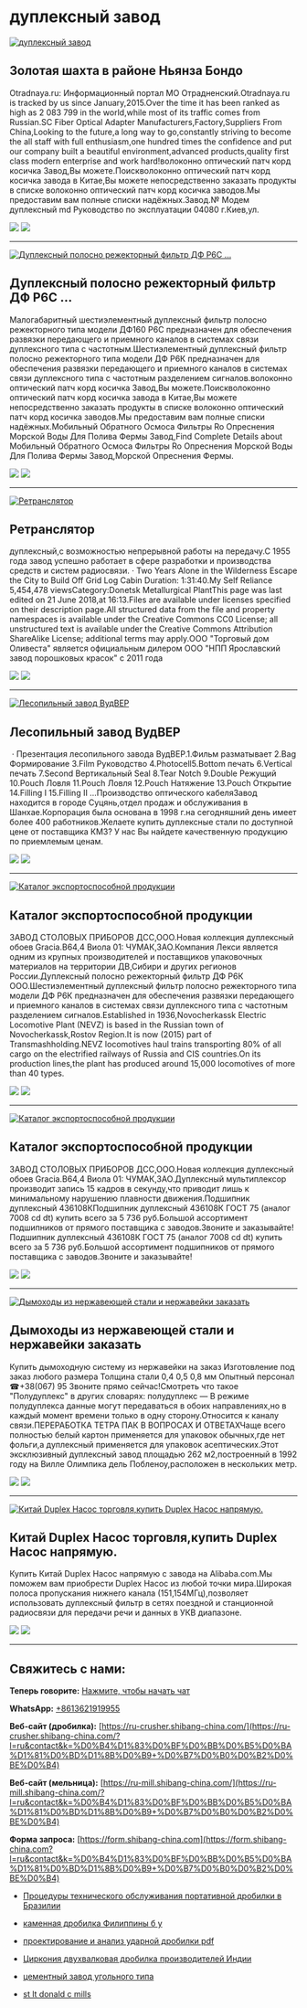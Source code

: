 # дуплексный завод

<a href="https://swt.shibang-china.com/?l=ru&img&k=%D0%B4%D1%83%D0%BF%D0%BB%D0%B5%D0%BA%D1%81%D0%BD%D1%8B%D0%B9+%D0%B7%D0%B0%D0%B2%D0%BE%D0%B4" target="_blank">![дуплексный завод](http://static.shibang-china.com/all-800x300/1333.jpg)</a>

## Золотая шахта в районе Ньянза Бондо
Otradnaya.ru: Информационный портал МО Отрадненский.Otradnaya.ru is tracked by us since January,2015.Over the time it has been ranked as high as 2 083 799 in the world,while most of its traffic comes from Russian.SC Fiber Optical Adapter Manufacturers,Factory,Suppliers From China,Looking to the future,a long way to go,constantly striving to become the all staff with full enthusiasm,one hundred times the confidence and put our company built a beautiful environment,advanced products,quality first class modern enterprise and work hard!волоконно оптический патч корд косичка Завод,Вы можете.Поискволоконно оптический патч корд косичка завода в Китае,Вы можете непосредственно заказать продукты в списке волоконно оптический патч корд косичка заводов.Мы предоставим вам полные списки надёжных.Завод.№ Модем дуплексный md Руководство по эксплуатации 04080 г.Киев,ул.


<a href="https://whatsapp.shibangsoft.com/WhatsApp.php" target="_blank" title="WhatsApp">![](http://static.shibang-china.com/icon/whatsapp.png)</a> <a href="https://swt.shibang-china.com/?l=ru&icon&k=%D0%B4%D1%83%D0%BF%D0%BB%D0%B5%D0%BA%D1%81%D0%BD%D1%8B%D0%B9+%D0%B7%D0%B0%D0%B2%D0%BE%D0%B4" target="_blank">![](http://static.shibang-china.com/icon/chat-ru.png)</a>

---

<a href="https://swt.shibang-china.com/?l=ru&img&k=%D0%B4%D1%83%D0%BF%D0%BB%D0%B5%D0%BA%D1%81%D0%BD%D1%8B%D0%B9+%D0%B7%D0%B0%D0%B2%D0%BE%D0%B4" target="_blank">![Дуплексный полосно режекторный фильтр ДФ Р6С …](http://static.shibang-china.com/all-800x300/575.jpg)</a>

## Дуплексный полосно режекторный фильтр ДФ Р6С …
Малогабаритный шестиэлементный дуплексный фильтр полосно режекторного типа модели ДФ160 Р6С предназначен для обеспечения развязки передающего и приемного каналов в системах связи дуплексного типа с частотным.Шестиэлементный дуплексный фильтр полосно режекторного типа модели ДФ Р6К предназначен для обеспечения развязки передающего и приемного каналов в системах связи дуплексного типа с частотным разделением сигналов.волоконно оптический патч корд косичка Завод,Вы можете.Поискволоконно оптический патч корд косичка завода в Китае,Вы можете непосредственно заказать продукты в списке волоконно оптический патч корд косичка заводов.Мы предоставим вам полные списки надёжных.Мобильный Обратного Осмоса Фильтры Ro Опреснения Морской Воды Для Полива Фермы Завод,Find Complete Details about Мобильный Обратного Осмоса Фильтры Ro Опреснения Морской Воды Для Полива Фермы Завод,Морской Опреснения Фермы.


<a href="https://whatsapp.shibangsoft.com/WhatsApp.php" target="_blank" title="WhatsApp">![](http://static.shibang-china.com/icon/whatsapp.png)</a> <a href="https://swt.shibang-china.com/?l=ru&icon&k=%D0%B4%D1%83%D0%BF%D0%BB%D0%B5%D0%BA%D1%81%D0%BD%D1%8B%D0%B9+%D0%B7%D0%B0%D0%B2%D0%BE%D0%B4" target="_blank">![](http://static.shibang-china.com/icon/chat-ru.png)</a>

---

<a href="https://swt.shibang-china.com/?l=ru&img&k=%D0%B4%D1%83%D0%BF%D0%BB%D0%B5%D0%BA%D1%81%D0%BD%D1%8B%D0%B9+%D0%B7%D0%B0%D0%B2%D0%BE%D0%B4" target="_blank">![Ретранслятор](http://static.shibang-china.com/all-800x300/753.jpg)</a>

## Ретранслятор
дуплексный,с возможностью непрерывной работы на передачу.С 1955 года завод успешно работает в сфере разработки и производства средств и систем радиосвязи.&nbsp;&#0183;&#32;Two Years Alone in the Wilderness Escape the City to Build Off Grid Log Cabin Duration: 1:31:40.My Self Reliance 5,454,478 viewsCategory:Donetsk Metallurgical PlantThis page was last edited on 21 June 2018,at 16:13.Files are available under licenses specified on their description page.All structured data from the file and property namespaces is available under the Creative Commons CC0 License; all unstructured text is available under the Creative Commons Attribution ShareAlike License; additional terms may apply.ООО &quot;Торговый дом Оливеста&quot; является официальным дилером ООО &quot;НПП Ярославский завод порошковых красок&quot; с 2011 года


<a href="https://whatsapp.shibangsoft.com/WhatsApp.php" target="_blank" title="WhatsApp">![](http://static.shibang-china.com/icon/whatsapp.png)</a> <a href="https://swt.shibang-china.com/?l=ru&icon&k=%D0%B4%D1%83%D0%BF%D0%BB%D0%B5%D0%BA%D1%81%D0%BD%D1%8B%D0%B9+%D0%B7%D0%B0%D0%B2%D0%BE%D0%B4" target="_blank">![](http://static.shibang-china.com/icon/chat-ru.png)</a>

---

<a href="https://swt.shibang-china.com/?l=ru&img&k=%D0%B4%D1%83%D0%BF%D0%BB%D0%B5%D0%BA%D1%81%D0%BD%D1%8B%D0%B9+%D0%B7%D0%B0%D0%B2%D0%BE%D0%B4" target="_blank">![Лесопильный завод ВудВЕР](http://static.shibang-china.com/all-800x300/991.jpg)</a>

## Лесопильный завод ВудВЕР
&nbsp;&#0183;&#32;Презентация лесопильного завода ВудВЕР.1.Фильм разматывает 2.Bag Формирование 3.Film Руководство 4.Photocell5.Bottom печать 6.Vertical печать 7.Second Вертикальный Seal 8.Tear Notch 9.Double Режущий 10.Pouch Ловля 11.Pouch Ловля 12.Pouch Натяжение 13.Pouch Открытие 14.Filling I 15.Filling II …Производство оптического кабеляЗавод находится в городе Суцянь,отдел продаж и обслуживания в Шанхае.Корпорация была основана в 1998 г.на сегодняшний день имеет более 400 работников.Желаете купить дуплексные стали по доступной цене от поставщика КМЗ? У нас Вы найдете качественную продукцию по приемлемым ценам.


<a href="https://whatsapp.shibangsoft.com/WhatsApp.php" target="_blank" title="WhatsApp">![](http://static.shibang-china.com/icon/whatsapp.png)</a> <a href="https://swt.shibang-china.com/?l=ru&icon&k=%D0%B4%D1%83%D0%BF%D0%BB%D0%B5%D0%BA%D1%81%D0%BD%D1%8B%D0%B9+%D0%B7%D0%B0%D0%B2%D0%BE%D0%B4" target="_blank">![](http://static.shibang-china.com/icon/chat-ru.png)</a>

---

<a href="https://swt.shibang-china.com/?l=ru&img&k=%D0%B4%D1%83%D0%BF%D0%BB%D0%B5%D0%BA%D1%81%D0%BD%D1%8B%D0%B9+%D0%B7%D0%B0%D0%B2%D0%BE%D0%B4" target="_blank">![Каталог экспортоспособной продукции](http://static.shibang-china.com/all-800x300/152.jpg)</a>

## Каталог экспортоспособной продукции
ЗАВОД СТОЛОВЫХ ПРИБОРОВ ДСС,ООО.Новая коллекция дуплексный обоев Gracia.B64,4 Виола 01: ЧУМАК,ЗАО.Компания Лекси является одним из крупных производителей и поставщиков упаковочных материалов на территории ДВ,Сибири и других регионов России.Дуплексный полосно режекторный фильтр ДФ Р6К ООО.Шестиэлементный дуплексный фильтр полосно режекторного типа модели ДФ Р6К предназначен для обеспечения развязки передающего и приемного каналов в системах связи дуплексного типа с частотным разделением сигналов.Established in 1936,Novocherkassk Electric Locomotive Plant (NEVZ) is based in the Russian town of Novocherkassk,Rostov Region.It is now (2015) part of Transmashholding.NEVZ locomotives haul trains transporting 80% of all cargo on the electrified railways of Russia and CIS countries.On its production lines,the plant has produced around 15,000 locomotives of more than 40 types.


<a href="https://whatsapp.shibangsoft.com/WhatsApp.php" target="_blank" title="WhatsApp">![](http://static.shibang-china.com/icon/whatsapp.png)</a> <a href="https://swt.shibang-china.com/?l=ru&icon&k=%D0%B4%D1%83%D0%BF%D0%BB%D0%B5%D0%BA%D1%81%D0%BD%D1%8B%D0%B9+%D0%B7%D0%B0%D0%B2%D0%BE%D0%B4" target="_blank">![](http://static.shibang-china.com/icon/chat-ru.png)</a>

---

<a href="https://swt.shibang-china.com/?l=ru&img&k=%D0%B4%D1%83%D0%BF%D0%BB%D0%B5%D0%BA%D1%81%D0%BD%D1%8B%D0%B9+%D0%B7%D0%B0%D0%B2%D0%BE%D0%B4" target="_blank">![Каталог экспортоспособной продукции](http://static.shibang-china.com/all-800x300/891.jpg)</a>

## Каталог экспортоспособной продукции
ЗАВОД СТОЛОВЫХ ПРИБОРОВ ДСС,ООО.Новая коллекция дуплексный обоев Gracia.B64,4 Виола 01: ЧУМАК,ЗАО.Дуплексный мультиплексор производит запись 15 кадров в секунду,что приводит лишь к минимальному нарушению плавности движения.Подшипник дуплексный 436108КПодшипник дуплексный 436108К ГОСТ 75 (аналог 7008 cd dt) купить всего за 5 736 руб.Большой ассортимент подшипников от прямого поставщика с заводов.Звоните и заказывайте!Подшипник дуплексный 436108К ГОСТ 75 (аналог 7008 cd dt) купить всего за 5 736 руб.Большой ассортимент подшипников от прямого поставщика с заводов.Звоните и заказывайте!


<a href="https://whatsapp.shibangsoft.com/WhatsApp.php" target="_blank" title="WhatsApp">![](http://static.shibang-china.com/icon/whatsapp.png)</a> <a href="https://swt.shibang-china.com/?l=ru&icon&k=%D0%B4%D1%83%D0%BF%D0%BB%D0%B5%D0%BA%D1%81%D0%BD%D1%8B%D0%B9+%D0%B7%D0%B0%D0%B2%D0%BE%D0%B4" target="_blank">![](http://static.shibang-china.com/icon/chat-ru.png)</a>

---

<a href="https://swt.shibang-china.com/?l=ru&img&k=%D0%B4%D1%83%D0%BF%D0%BB%D0%B5%D0%BA%D1%81%D0%BD%D1%8B%D0%B9+%D0%B7%D0%B0%D0%B2%D0%BE%D0%B4" target="_blank">![Дымоходы из нержавеющей стали и нержавейки заказать](http://static.shibang-china.com/all-800x300/306.jpg)</a>

## Дымоходы из нержавеющей стали и нержавейки заказать
Купить дымоходную систему из нержавейки на заказ Изготовление под заказ любого размера Толщина стали 0,4 0,5 0,8 мм Опытный персонал ☎+38(067) 95 Звоните прямо сейчас!Смотреть что такое &quot;Полудуплекс&quot; в других словарях: полудуплекс — В режиме полудуплекса данные могут передаваться в обоих направлениях,но в каждый момент времени только в одну сторону.Относится к каналу связи.ПЕРЕРАБОТКА ТЕТРА ПАК В ВОПРОСАХ И ОТВЕТАХЧаще всего полностью белый картон применяется для упаковок обычных,где нет фольги,а дуплексный применяется для упаковок асептических.Этот эксклюзивный дуплексный завод площадью 262 м2,построенный в 1992 году на Вилле Олимпика дель Побленоу,расположен в нескольких метр.


<a href="https://whatsapp.shibangsoft.com/WhatsApp.php" target="_blank" title="WhatsApp">![](http://static.shibang-china.com/icon/whatsapp.png)</a> <a href="https://swt.shibang-china.com/?l=ru&icon&k=%D0%B4%D1%83%D0%BF%D0%BB%D0%B5%D0%BA%D1%81%D0%BD%D1%8B%D0%B9+%D0%B7%D0%B0%D0%B2%D0%BE%D0%B4" target="_blank">![](http://static.shibang-china.com/icon/chat-ru.png)</a>

---

<a href="https://swt.shibang-china.com/?l=ru&img&k=%D0%B4%D1%83%D0%BF%D0%BB%D0%B5%D0%BA%D1%81%D0%BD%D1%8B%D0%B9+%D0%B7%D0%B0%D0%B2%D0%BE%D0%B4" target="_blank">![Китай Duplex Насос торговля,купить Duplex Насос напрямую.](http://static.shibang-china.com/all-800x300/1365.jpg)</a>

## Китай Duplex Насос торговля,купить Duplex Насос напрямую.
Купить Китай Duplex Насос напрямую с завода на Alibaba.com.Мы поможем вам приобрести Duplex Насос из любой точки мира.Широкая полоса пропускания нижнего канала (151,154МГц),позволяет использовать дуплексный фильтр в сетях поездной и станционной радиосвязи для передачи речи и данных в УКВ диапазоне.

<a href="https://whatsapp.shibangsoft.com/WhatsApp.php" target="_blank" title="WhatsApp">![](http://static.shibang-china.com/icon/whatsapp.png)</a> <a href="https://swt.shibang-china.com/?l=ru&icon&k=%D0%B4%D1%83%D0%BF%D0%BB%D0%B5%D0%BA%D1%81%D0%BD%D1%8B%D0%B9+%D0%B7%D0%B0%D0%B2%D0%BE%D0%B4" target="_blank">![](http://static.shibang-china.com/icon/chat-ru.png)</a>

---
## Свяжитесь с нами:

**Теперь говорите:** [Нажмите, чтобы начать чат](https://swt.shibang-china.com?l=ru&contact&k=%D0%B4%D1%83%D0%BF%D0%BB%D0%B5%D0%BA%D1%81%D0%BD%D1%8B%D0%B9+%D0%B7%D0%B0%D0%B2%D0%BE%D0%B4)

**WhatsApp:**  [+8613621919955](https://whatsapp.shibangsoft.com/WhatsApp.php)

**Веб-сайт (дробилка):** [https://ru-crusher.shibang-china.com/](https://ru-crusher.shibang-china.com/?l=ru&contact&k=%D0%B4%D1%83%D0%BF%D0%BB%D0%B5%D0%BA%D1%81%D0%BD%D1%8B%D0%B9+%D0%B7%D0%B0%D0%B2%D0%BE%D0%B4)

**Веб-сайт (мельница):** [https://ru-mill.shibang-china.com/](https://ru-mill.shibang-china.com/?l=ru&contact&k=%D0%B4%D1%83%D0%BF%D0%BB%D0%B5%D0%BA%D1%81%D0%BD%D1%8B%D0%B9+%D0%B7%D0%B0%D0%B2%D0%BE%D0%B4)

**Форма запроса:** [https://form.shibang-china.com](https://form.shibang-china.com?l=ru&contact&k=%D0%B4%D1%83%D0%BF%D0%BB%D0%B5%D0%BA%D1%81%D0%BD%D1%8B%D0%B9+%D0%B7%D0%B0%D0%B2%D0%BE%D0%B4)

* [Процедуры технического обслуживания портативной дробилки в Бразилии](../135/%D0%9F%D1%80%D0%BE%D1%86%D0%B5%D0%B4%D1%83%D1%80%D1%8B%20%D1%82%D0%B5%D1%85%D0%BD%D0%B8%D1%87%D0%B5%D1%81%D0%BA%D0%BE%D0%B3%D0%BE%20%D0%BE%D0%B1%D1%81%D0%BB%D1%83%D0%B6%D0%B8%D0%B2%D0%B0%D0%BD%D0%B8%D1%8F%20%D0%BF%D0%BE%D1%80%D1%82%D0%B0%D1%82%D0%B8%D0%B2%D0%BD%D0%BE%D0%B9%20%D0%B4%D1%80%D0%BE%D0%B1%D0%B8%D0%BB%D0%BA%D0%B8%20%D0%B2%20%D0%91%D1%80%D0%B0%D0%B7%D0%B8%D0%BB%D0%B8%D0%B8.md)

* [каменная дробилка Филиппины б  у](../132/%D0%BA%D0%B0%D0%BC%D0%B5%D0%BD%D0%BD%D0%B0%D1%8F%20%D0%B4%D1%80%D0%BE%D0%B1%D0%B8%D0%BB%D0%BA%D0%B0%20%D0%A4%D0%B8%D0%BB%D0%B8%D0%BF%D0%BF%D0%B8%D0%BD%D1%8B%20%D0%B1%20%20%D1%83.md)

* [проектирование и анализ ударной дробилки pdf](../131/%D0%BF%D1%80%D0%BE%D0%B5%D0%BA%D1%82%D0%B8%D1%80%D0%BE%D0%B2%D0%B0%D0%BD%D0%B8%D0%B5%20%D0%B8%20%D0%B0%D0%BD%D0%B0%D0%BB%D0%B8%D0%B7%20%D1%83%D0%B4%D0%B0%D1%80%D0%BD%D0%BE%D0%B9%20%D0%B4%D1%80%D0%BE%D0%B1%D0%B8%D0%BB%D0%BA%D0%B8%20pdf.md)

* [Циркония двухвалковая дробилка производителей Индии](../133/%D0%A6%D0%B8%D1%80%D0%BA%D0%BE%D0%BD%D0%B8%D1%8F%20%D0%B4%D0%B2%D1%83%D1%85%D0%B2%D0%B0%D0%BB%D0%BA%D0%BE%D0%B2%D0%B0%D1%8F%20%D0%B4%D1%80%D0%BE%D0%B1%D0%B8%D0%BB%D0%BA%D0%B0%20%D0%BF%D1%80%D0%BE%D0%B8%D0%B7%D0%B2%D0%BE%D0%B4%D0%B8%D1%82%D0%B5%D0%BB%D0%B5%D0%B9%20%D0%98%D0%BD%D0%B4%D0%B8%D0%B8.md)

* [цементный завод угольного типа](../135/%D1%86%D0%B5%D0%BC%D0%B5%D0%BD%D1%82%D0%BD%D1%8B%D0%B9%20%D0%B7%D0%B0%D0%B2%D0%BE%D0%B4%20%D1%83%D0%B3%D0%BE%D0%BB%D1%8C%D0%BD%D0%BE%D0%B3%D0%BE%20%D1%82%D0%B8%D0%BF%D0%B0.md)

* [st lt donald c mills](../135/st%20lt%20donald%20c%20mills.md)